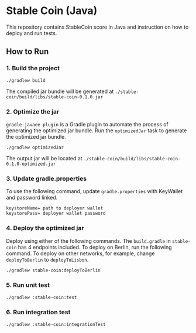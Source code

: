 # Stable Coin (Java)

This repository contains StableCoin score in Java and instruction on how to deploy and run tests. 

## How to Run

### 1. Build the project

```
./gradlew build
```
The compiled jar bundle will be generated at `./stable-coin/build/libs/stable-coin-0.1.0.jar`

### 2. Optimize the jar

`gradle-javaee-plugin` is a Gradle plugin to automate the process of generating the optimized jar bundle.
Run the `optimizedJar` task to generate the optimized jar bundle.

```
./gradlew optimizedJar
```
The output jar will be located at `./stable-coin/build/libs/stable-coin-0.1.0-optimized.jar`

### 3. Update gradle.properties

To use the following command, update `gradle.properties` with KeyWallet and password linked.

   ```
   keystoreName= path to deployer wallet
   keystorePass= deployer wallet password
   ```

### 4. Deploy the optimized jar

Deploy using either of the following commands. The `build.gradle` in `stable-coin` has 4 endpoints included. 
To deploy on Berlin, run the following command. To deploy on other networks, for example, change `deployToBerlin` 
to `deployToLisbon`.

```sh
./gradlew stable-coin:deployToBerlin
```

### 5. Run unit test

```sh
./gradlew :stable-coin:test
```

### 6. Run integration test

```sh
./gradlew :stable-coin:integrationTest
```
